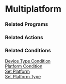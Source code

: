 # Multiplatform


### Related Programs

### Related Actions

### Related Conditions

[Device Type Condition](../reference.md#device-type-condition)  
[Platform Condition](../reference.md#platform-condition)  
[Set Platform](../reference.md#set-platform)  
[Set Platform Type](../reference.md#set-platform-type)  
